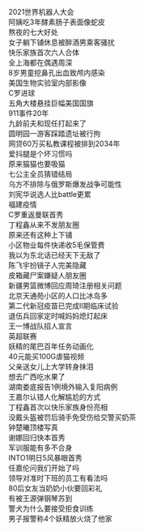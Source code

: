 2021世界机器人大会  
阿姨吃3年酵素肠子表面像蛇皮  
熬夜的七大好处  
女子躺下铺休息被醉酒男乘客骚扰  
快乐家族首次六人合体  
全上海都在偶遇周深  
8岁男童挖鼻孔出血致颅内感染  
美国生物实验室内部影像  
C罗进球  
五角大楼悬挂巨幅美国国旗  
911事件20年  
九龄前夫和现任打起来了  
圆明园一游客踩踏遗址被行拘  
网贷60万买私教课程被排到2034年  
爱抖腿是个坏习惯吗  
原来猫猫也要吸猫  
七公主全员猜错结局  
乌方不排除与俄罗斯爆发战争可能性  
刘宪华说选人比battle更累  
福建疫情  
C罗重返曼联首秀  
丁程鑫从来不发朋友圈  
原来还有这种上下铺  
小区物业每件快递收5毛保管费  
我以为东北话已经天下无敌了  
陈飞宇扮镜子人完美隐藏  
皮箱藏尸案嫌疑人朋友圈  
新疆男篮微博回应周琦注册相关问题  
北京天通苑小区的人口比冰岛多  
第二代新冠疫苗已完成II期临床试验  
退伍兵回家定时喊妈妈熄灯起床  
王一博战队招人宣言  
英超联赛  
妖精的尾巴百年任务动画化  
40元能买100G虐猫视频  
父亲送女儿上大学转身抹泪  
想去广西吃水果了  
湖南娄底报告1例境外输入复阳病例  
王嘉尔认错人化解尴尬的方式  
丁程鑫首次以快乐家族身份亮相  
没戴头盔被罚后骑手免受伤给交警买奶茶  
钟楚曦顶楼写真  
谢娜回归快本首秀  
军训服能有多不合身  
INTO1明日5风暴眼首秀  
任嘉伦问我们开始了吗  
领导对准时下班的员工有看法吗  
80后女友当奶奶小伙要回彩礼  
有被王源弹钢琴苏到  
警犬为什么要接受拒食训练  
男子报警称4个妖精放火烧了他家  

